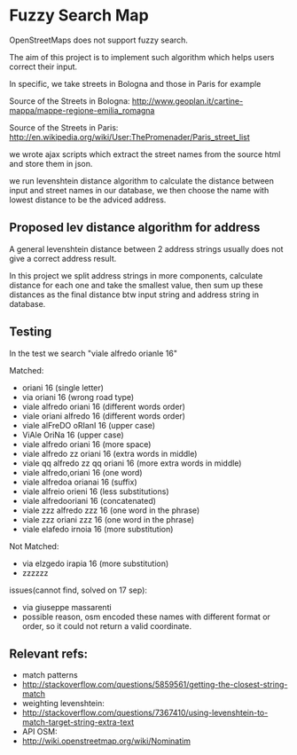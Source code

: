 Fuzzy Search Map
===================
OpenStreetMaps does not support fuzzy search.

The aim of this project is to implement such algorithm which helps users correct their input.

In specific, we take streets in Bologna and those in Paris for example

Source of the Streets in Bologna: http://www.geoplan.it/cartine-mappa/mappe-regione-emilia_romagna

Source of the Streets in Paris: http://en.wikipedia.org/wiki/User:ThePromenader/Paris_street_list

we wrote ajax scripts which extract the street names from the source html and store them in json.

we run levenshtein distance algorithm to calculate the distance between input and street names in our database,
we then choose the name with lowest distance to be the adviced address.


Proposed lev distance algorithm for address
-----------
A general levenshtein distance between 2 address strings usually does not give a correct address result.

In this project we split address strings in more components,
calculate distance for each one and take the smallest value,
then sum up these distances as the final distance btw input string and address string in database.



Testing
-----------
In the test we search "viale alfredo orianle 16"

Matched:
- oriani 16 (single letter)
- via oriani 16 (wrong road type)
- viale alfredo oriani 16 (different words order)
- viale oriani alfredo 16 (different words order)
- viale alFreDO oRIanI 16 (upper case)
- ViAle OriNa 16 (upper case)
- viale alfredo    oriani 16 (more space)
- viale alfredo zz oriani 16 (extra words in middle)
- viale qq alfredo zz qq oriani 16  (more extra words in middle)
- viale alfredo,oriani 16 (one word)
- viale alfredoa orianai 16 (suffix)
- viale alfreio orieni 16 (less substitutions)
- viale alfredooriani 16 (concatenated)
- viale  zzz alfredo zzz 16 (one word in the phrase)
- viale zzz oriani zzz 16 (one word in the phrase)
- viale elafedo irnoia 16 (more substitution)


Not Matched:
- via elzgedo irapia 16  (more substitution)
- zzzzzz


issues(cannot find, solved on 17 sep):
- via giuseppe massarenti
- possible reason, osm encoded these names with different format or order, so it could not return a valid coordinate.


Relevant refs:
-----------
- match patterns
- http://stackoverflow.com/questions/5859561/getting-the-closest-string-match
- weighting levenshtein:
- http://stackoverflow.com/questions/7367410/using-levenshtein-to-match-target-string-extra-text
- API OSM:
- http://wiki.openstreetmap.org/wiki/Nominatim
